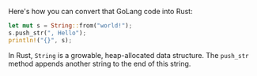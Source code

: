 Here's how you can convert that GoLang code into Rust:

```rust
let mut s = String::from("world!");
s.push_str(", Hello");
println!("{}", s);
```

In Rust, `String` is a growable, heap-allocated data structure. The `push_str` method appends another string to the end of this string.
